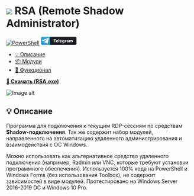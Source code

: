 # <img src="https://github.com/Lifailon/RSA/blob/rsa/Image/ico/RSA-Logo.ico" width="25" /> RSA (Remote Shadow Administrator)

[![PowerShell](https://github.com/Lifailon/RSA/blob/rsa/Image/Logo/PowerShell-Button.png)](https://github.com/PowerShell/PowerShell) [![Telegram @kup57](https://github.com/Lifailon/RSA/blob/rsa/Image/Logo/Telegram-Button.png)](https://t.me/kup57)

- [💡 Описание](#-Описание)
- [📦 Модули](https://github.com/Lifailon/RSA-Modules)
- [📘 Функционал](#-Функционал)

**[🚀 Скачать (RSA.exe)](https://github.com/Lifailon/RSA/releases)**

![Image alt]()

## 💡 Описание

Программа для подключения к текущим RDP-сессиям по средствам **Shadow-подключения**. Так же содержит набор модулей, направленного на автоматизацию удаленного администрирования и взаимодействия с ОС Windows.

Можно использовать как альтернативное средство удаленного подключения (например, Radmin или VNC, которые требуют установки программного обеспечения). Используется 100% кода на PowerShell и Windows Forms (без использования Toolbox), не содержит зависимостей в виде модулей. Протестировано на Windows Server 2016-2019 DC и Windows 10 Pro.
